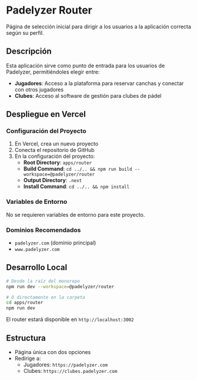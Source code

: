# Padelyzer Router

Página de selección inicial para dirigir a los usuarios a la aplicación correcta según su perfil.

## Descripción

Esta aplicación sirve como punto de entrada para los usuarios de Padelyzer, permitiéndoles elegir entre:
- **Jugadores**: Acceso a la plataforma para reservar canchas y conectar con otros jugadores
- **Clubes**: Acceso al software de gestión para clubes de pádel

## Despliegue en Vercel

### Configuración del Proyecto

1. En Vercel, crea un nuevo proyecto
2. Conecta el repositorio de GitHub
3. En la configuración del proyecto:
   - **Root Directory**: `apps/router`
   - **Build Command**: `cd ../.. && npm run build --workspace=@padelyzer/router`
   - **Output Directory**: `.next`
   - **Install Command**: `cd ../.. && npm install`

### Variables de Entorno

No se requieren variables de entorno para este proyecto.

### Dominios Recomendados

- `padelyzer.com` (dominio principal)
- `www.padelyzer.com`

## Desarrollo Local

```bash
# Desde la raíz del monorepo
npm run dev --workspace=@padelyzer/router

# O directamente en la carpeta
cd apps/router
npm run dev
```

El router estará disponible en `http://localhost:3002`

## Estructura

- Página única con dos opciones
- Redirige a:
  - Jugadores: `https://padelyzer.com`
  - Clubes: `https://clubes.padelyzer.com`